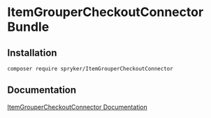 # ItemGrouperCheckoutConnector Bundle

## Installation

```
composer require spryker/ItemGrouperCheckoutConnector
```

## Documentation

[ItemGrouperCheckoutConnector Documentation](https://spryker.github.io/item-grouper-checkout-connector/index.html)





